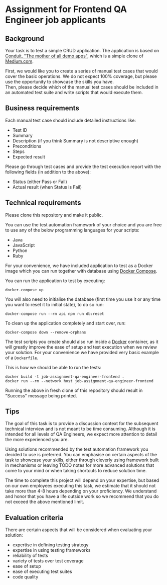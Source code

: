 # Assignment for Frontend QA Engineer job applicants

## Background

Your task is to test a simple CRUD application. The application is based on [Conduit, "The mother of all demo apps"](https://github.com/gothinkster/realworld), which is a simple clone of [Medium.com](https://medium.com/).

First, we would like you to create a series of manual test cases that would cover the basic operations.
We do not expect 100% coverage, but please use the opportunity to showcase the skills you have.
<br>
Then, please decide which of the manual test cases should be included in an automated test suite and write scripts that would execute them.

## Business requirements

Each manual test case should include detailed instructions like:

* Test ID
* Summary
* Description (if you think Summary is not descriptive enough)
* Preconditions
* Steps
* Expected result

Please go through test cases and provide the test execution report with the following fields (in addition to the above):

* Status (either Pass or Fail)
* Actual result (when Status is Fail)

## Technical requirements

Please clone this repository and make it public.

You can use the test automation framework of your choice and you are free to use any of the below programming languages for your scripts:

* Java
* JavaScript
* Python
* Ruby


For your convenience, we have included application to test as a Docker image which you can run together with database using [Docker Compose](https://docs.docker.com/compose/).

You can run the application to test by executing:

    docker-compose up

You will also need to initialise the database (first time you use it or any time you want to reset it to initial state), to do so run:

    docker-compose run --rm api npm run db:reset

To clean up the application completely and start over, run:

    docker-compose down --remove-orphans

The test scripts you create should also run inside a [Docker](https://www.docker.com/) container, as it will greatly improve the ease of setup and test execution when we review your solution. For your convenience we have provided very basic example of a `Dockerfile`.

This is how we should be able to run the tests:

    docker build -t job-assignment-qa-engineer-frontend .
    docker run --rm --network host job-assignment-qa-engineer-frontend

Running the above in fresh clone of this repository should result in "Success" message being printed.

## Tips

The goal of this task is to provide a discussion context for the subsequent technical interview and is not meant to be time consuming.
Although it is intended for all levels of QA Engineers, we expect more attention to detail the more experienced you are.

Using solutions recommended by the test automation framework you decided to use is preferred.
You can emphasise on certain aspects of the task to showcase your skills, either through cleverly using framework built in mechanisms or leaving TODO notes for more advanced solutions that come to your mind or when taking shortcuts to reduce solution time.

The time to complete this project will depend on your expertise, but based on our own employees executing this task, we estimate that it should not take more than 4-8 hours depending on your proficiency.
We understand and honor that you have a life outside work so we recommend that you do not exceed the above mentioned limit.

## Evaluation criteria

There are certain aspects that will be considered when evaluating your solution:

* expertise in defining testing strategy
* expertise in using testing frameworks
* reliability of tests
* variety of tests over test coverage
* ease of setup
* ease of executing test suites
* code quality
